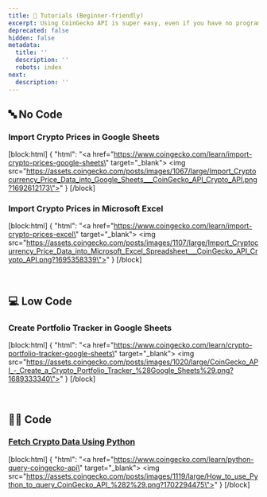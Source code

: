 ```yaml
---
title: 👶 Tutorials (Beginner-friendly)
excerpt: Using CoinGecko API is super easy, even if you have no programming experience!
deprecated: false
hidden: false
metadata:
  title: ''
  description: ''
  robots: index
next:
  description: ''
---
```

## 🔤 No Code

### Import Crypto Prices in Google Sheets

[block:html]
{
  "html": "<a href=\"https://www.coingecko.com/learn/import-crypto-prices-google-sheets\" target=\"_blank\"> <img src=\"https://assets.coingecko.com/posts/images/1067/large/Import_Cryptocurrency_Price_Data_into_Google_Sheets___CoinGecko_API_Crypto_API.png?1692612173\"></a>"
}
[/block]


### Import Crypto Prices in Microsoft Excel

[block:html]
{
  "html": "<a href=\"https://www.coingecko.com/learn/import-crypto-prices-excel\" target=\"_blank\"> <img src=\"https://assets.coingecko.com/posts/images/1107/large/Import_Cryptocurrency_Price_Data_into_Microsoft_Excel_Spreadsheet___CoinGecko_API_Crypto_API.png?1695358339\"></a>"
}
[/block]


<br />

## 💻 Low Code

### Create Portfolio Tracker in Google Sheets

[block:html]
{
  "html": "<a href=\"https://www.coingecko.com/learn/crypto-portfolio-tracker-google-sheets\" target=\"_blank\"> <img src=\"https://assets.coingecko.com/posts/images/1020/large/CoinGecko_API_-_Create_a_Crypto_Portfolio_Tracker_%28Google_Sheets%29.png?1689333340\"></a>"
}
[/block]


<br />

## 👨‍💻 Code

### [Fetch Crypto Data Using Python](https://www.coingecko.com/learn/python-query-coingecko-api)

[block:html]
{
  "html": "<a href=\"https://www.coingecko.com/learn/python-query-coingecko-api\" target=\"_blank\"> <img src=\"https://assets.coingecko.com/posts/images/1119/large/How_to_use_Python_to_query_CoinGecko_API_%282%29.png?1702294475\"></a>"
}
[/block]
